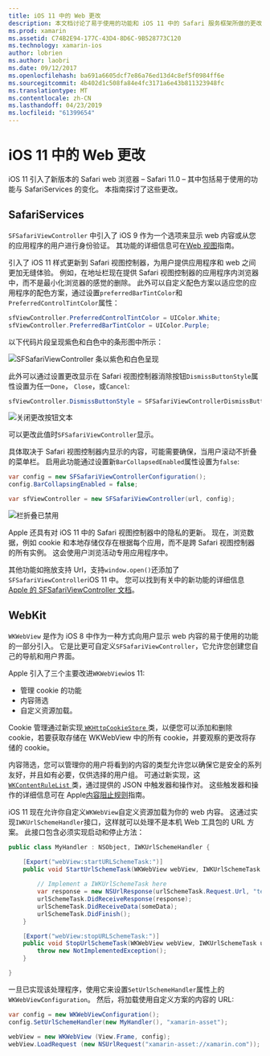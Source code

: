```yaml
---
title: iOS 11 中的 Web 更改
description: 本文档讨论了易于使用的功能和 iOS 11 中的 Safari 服务框架所做的更改。 它介绍了如何使用 SFSafariViewController 中的更新和 WKWebView 中的新增功能设置样式。
ms.prod: xamarin
ms.assetid: C74B2E94-177C-43D4-8D6C-9B528773C120
ms.technology: xamarin-ios
author: lobrien
ms.author: laobri
ms.date: 09/12/2017
ms.openlocfilehash: ba691a6605dcf7e86a76ed13d4c8ef5f0984ff6e
ms.sourcegitcommit: 4b402d1c508fa84e4fc3171a6e43b811323948fc
ms.translationtype: MT
ms.contentlocale: zh-CN
ms.lasthandoff: 04/23/2019
ms.locfileid: "61399654"
---
```

# <a name="web-changes-in-ios-11"></a>iOS 11 中的 Web 更改

iOS 11 引入了新版本的 Safari web 浏览器 – Safari 11.0 – 其中包括易于使用的功能与 SafariServices 的变化。 本指南探讨了这些更改。

## <a name="safariservices"></a>SafariServices

`SFSafariViewController` 中引入了 iOS 9 作为一个选项来显示 web 内容或从您的应用程序的用户进行身份验证。 其功能的详细信息可在[Web 视图](~/ios/user-interface/controls/uiwebview.md#safariviewcontroller)指南。

引入了 iOS 11 样式更新到 Safari 视图控制器，为用户提供应用程序和 web 之间更加无缝体验。 例如，在地址栏现在提供 Safari 视图控制器的应用程序内浏览器中，而不是最小化浏览器的感觉的删除。 此外可以自定义配色方案以适应您的应用程序的配色方案，通过设置`preferredBarTintColor`和`PreferredControlTintColor`属性：

```csharp
sfViewController.PreferredControlTintColor = UIColor.White;
sfViewController.PreferredBarTintColor = UIColor.Purple;
```

以下代码片段呈现紫色和白色中的条形图中所示：

![SFSafariViewController 条以紫色和白色呈现](web-images/image1.png)

此外可以通过设置更改显示在 Safari 视图控制器消除按钮`DismissButtonStyle`属性设置为任一`Done`， `Close`，或`Cancel`:

```csharp
sfViewController.DismissButtonStyle = SFSafariViewControllerDismissButtonStyle.Close;
```

![关闭更改按钮文本](web-images/image2.png)

可以更改此值时`SFSafariViewController`显示。


具体取决于 Safari 视图控制器内显示的内容，可能需要确保，当用户滚动不折叠的菜单栏。 启用此功能通过设置新`BarCollapsedEnabled`属性设置为`false`:

```csharp
var config = new SFSafariViewControllerConfiguration();
config.BarCollapsingEnabled = false;

var sfViewController = new SFSafariViewController(url, config);
```

![栏折叠已禁用](web-images/image3.png)

Apple 还具有对 iOS 11 中的 Safari 视图控制器中的隐私的更新。 现在，浏览数据，例如 cookie 和本地存储仅存在根据每个应用，而不是跨 Safari 视图控制器的所有实例。 这会使用户浏览活动专用应用程序中。

其他功能如拖放支持 Url，支持`window.open()`还添加了`SFSafariViewController`iOS 11 中。 您可以找到有关中的新功能的详细信息[Apple 的 SFSafariViewController 文档](https://developer.apple.com/documentation/safariservices/sfsafariviewcontroller?changes=latest_minor)。


## <a name="webkit"></a>WebKit

`WKWebView` 是作为 iOS 8 中作为一种方式向用户显示 web 内容的易于使用的功能的一部分引入。 它是比更可自定义`SFSafariViewController`，它允许您创建您自己的导航和用户界面。

Apple 引入了三个主要改进`WKWebView`ios 11: 

- 管理 cookie 的功能
- 内容筛选
- 自定义资源加载。 

Cookie 管理通过新实现[ `WKHttpCookieStore` ](https://developer.apple.com/documentation/webkit/wkhttpcookiestore)类，以便您可以添加和删除 cookie，若要获取存储在 WKWebView 中的所有 cookie，并要观察的更改将存储的 cookie。

内容筛选，您可以管理你的用户将看到的内容的类型允许您以确保它是安全的系列友好，并且如有必要，仅供选择的用户组。 可通过新实现，这[ `WKContentRuleList` ](https://developer.apple.com/documentation/webkit/wkcontentrulelist)类，通过提供的 JSON 中触发器和操作对。 这些触发器和操作的详细信息可在 Apple[内容阻止规则](https://developer.apple.com/library/content/documentation/Extensions/Conceptual/ContentBlockingRules/Introduction/Introduction.html)指南。

iOS 11 现在允许你自定义`WKWebView`自定义资源加载为你的 web 内容。 这通过实现`IWKUrlSchemeHandler`接口，这样就可以处理不是本机 Web 工具包的 URL 方案。 此接口包含必须实现启动和停止方法：

```csharp
public class MyHandler : NSObject, IWKUrlSchemeHandler {

    [Export("webView:startURLSchemeTask:")]
    public void StartUrlSchemeTask(WKWebView webView, IWKUrlSchemeTask urlSchemeTask){
        
        // Implement a IWKUrlSchemeTask here
        var response = new NSUrlResponse(urlSchemeTask.Request.Url, "text/html", ContentLength, null);
        urlSchemeTask.DidReceiveResponse(response);
        urlSchemeTask.DidReceiveData(someData);
        urlSchemeTask.DidFinish();
    }

    [Export("webView:stopURLSchemeTask:")]
    public void StopUrlSchemeTask(WKWebView webView, IWKUrlSchemeTask urlSchemeTask){
        throw new NotImplementedException();
    }

}
``` 

一旦已实现该处理程序，使用它来设置`SetUrlSchemeHandler`属性上的`WKWebViewConfiguration`。 然后，将加载使用自定义方案的内容的 URL:

```csharp
var config = new WKWebViewConfiguration();
config.SetUrlSchemeHandler(new MyHandler(), "xamarin-asset");

webView = new WKWebView (View.Frame, config);
webView.LoadRequest (new NSUrlRequest("xamarin-asset://xamarin.com"));
```

